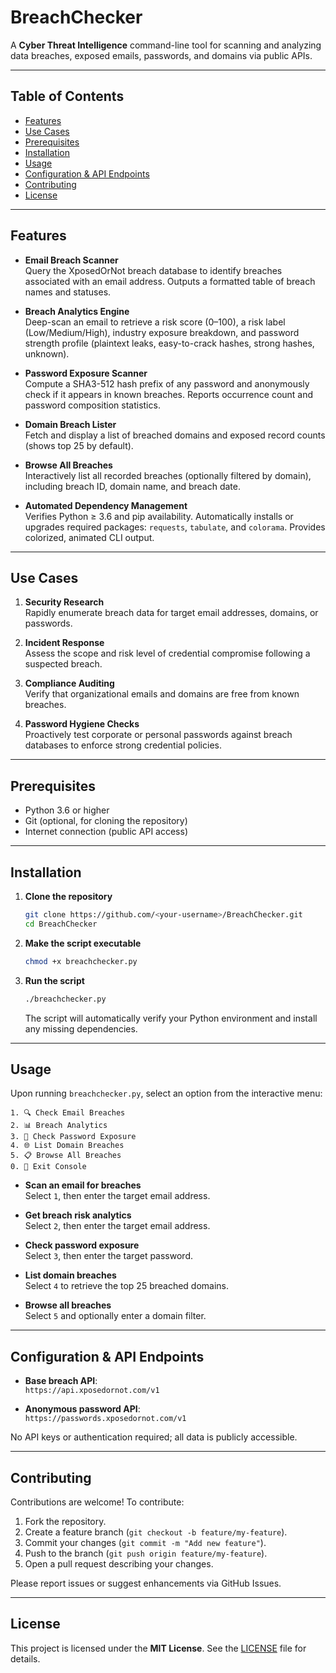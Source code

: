 # BreachChecker

A **Cyber Threat Intelligence** command-line tool for scanning and analyzing data breaches, exposed emails, passwords, and domains via public APIs.

---

## Table of Contents

- [Features](#features)  
- [Use Cases](#use-cases)  
- [Prerequisites](#prerequisites)  
- [Installation](#installation)  
- [Usage](#usage)  
- [Configuration & API Endpoints](#configuration--api-endpoints)  
- [Contributing](#contributing)  
- [License](#license)  

---

## Features

- **Email Breach Scanner**  
  Query the XposedOrNot breach database to identify breaches associated with an email address. Outputs a formatted table of breach names and statuses.

- **Breach Analytics Engine**  
  Deep-scan an email to retrieve a risk score (0–100), a risk label (Low/Medium/High), industry exposure breakdown, and password strength profile (plaintext leaks, easy-to-crack hashes, strong hashes, unknown).

- **Password Exposure Scanner**  
  Compute a SHA3-512 hash prefix of any password and anonymously check if it appears in known breaches. Reports occurrence count and password composition statistics.

- **Domain Breach Lister**  
  Fetch and display a list of breached domains and exposed record counts (shows top 25 by default).

- **Browse All Breaches**  
  Interactively list all recorded breaches (optionally filtered by domain), including breach ID, domain name, and breach date.

- **Automated Dependency Management**  
  Verifies Python ≥ 3.6 and pip availability. Automatically installs or upgrades required packages: `requests`, `tabulate`, and `colorama`. Provides colorized, animated CLI output.

---

## Use Cases

1. **Security Research**  
   Rapidly enumerate breach data for target email addresses, domains, or passwords.

2. **Incident Response**  
   Assess the scope and risk level of credential compromise following a suspected breach.

3. **Compliance Auditing**  
   Verify that organizational emails and domains are free from known breaches.

4. **Password Hygiene Checks**  
   Proactively test corporate or personal passwords against breach databases to enforce strong credential policies.

---

## Prerequisites

- Python 3.6 or higher  
- Git (optional, for cloning the repository)  
- Internet connection (public API access)

---

## Installation

1. **Clone the repository**  
   ```bash
   git clone https://github.com/<your-username>/BreachChecker.git
   cd BreachChecker
   ```

2. **Make the script executable**  
   ```bash
   chmod +x breachchecker.py
   ```

3. **Run the script**  
   ```bash
   ./breachchecker.py
   ```
   The script will automatically verify your Python environment and install any missing dependencies.

---

## Usage

Upon running `breachchecker.py`, select an option from the interactive menu:

```text
1. 🔍 Check Email Breaches
2. 📊 Breach Analytics
3. 🔐 Check Password Exposure
4. 🌐 List Domain Breaches
5. 📋 Browse All Breaches
0. 🚪 Exit Console
```

- **Scan an email for breaches**  
  Select `1`, then enter the target email address.

- **Get breach risk analytics**  
  Select `2`, then enter the target email address.

- **Check password exposure**  
  Select `3`, then enter the target password.

- **List domain breaches**  
  Select `4` to retrieve the top 25 breached domains.

- **Browse all breaches**  
  Select `5` and optionally enter a domain filter.

---

## Configuration & API Endpoints

- **Base breach API**:  
  `https://api.xposedornot.com/v1`

- **Anonymous password API**:  
  `https://passwords.xposedornot.com/v1`

No API keys or authentication required; all data is publicly accessible.

---

## Contributing

Contributions are welcome! To contribute:

1. Fork the repository.  
2. Create a feature branch (`git checkout -b feature/my-feature`).  
3. Commit your changes (`git commit -m "Add new feature"`).  
4. Push to the branch (`git push origin feature/my-feature`).  
5. Open a pull request describing your changes.

Please report issues or suggest enhancements via GitHub Issues.

---

## License

This project is licensed under the **MIT License**. See the [LICENSE](LICENSE) file for details.
